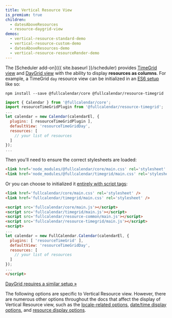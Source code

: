 ```yaml
---
title: Vertical Resource View
is_premium: true
children:
  - datesAboveResources
  - resource-daygrid-view
demos:
  - vertical-resource-standard-demo
  - vertical-resource-custom-demo
  - datesAboveResources-demo
  - vertical-resource-resourceRender-demo
---
```


The [Scheduler add-on]({{ site.baseurl }}/scheduler) provides [TimeGrid view](timegrid-view) and [DayGrid view](daygrid-view) with the ability to display **resources as columns**. For example, a TimeGrid `day` resource view can be initialized in an [ES6 setup](initialize-es6) like so:

```
npm install --save @fullcalendar/core @fullcalendar/resource-timegrid
```

```js
import { Calendar } from '@fullcalendar/core';
import resourceTimeGridPlugin from '@fullcalendar/resource-timegrid';
...
let calendar = new Calendar(calendarEl, {
  plugins: [ resourceTimeGridPlugin ],
  defaultView: 'resourceTimeGridDay',
  resources: [
    // your list of resources
  ]
});
...
```

Then you'll need to ensure the correct stylesheets are loaded:

```html
<link href='node_modules/@fullcalendar/core/main.css' rel='stylesheet' />
<link href='node_modules/@fullcalendar/timegrid/main.css' rel='stylesheet' />
```

Or you can choose to initialized it [entirely with script tags](initialize-globals):

```html
<link href='fullcalendar/core/main.css' rel='stylesheet' />
<link href='fullcalendar/timegrid/main.css' rel='stylesheet' />

<script src='fullcalendar/core/main.js'></script>
<script src='fullcalendar/timegrid/main.js'></script>
<script src='fullcalendar/resource-common/main.js'></script>
<script src='fullcalendar/resource-timegrid/main.js'></script>
<script>
...
let calendar = new FullCalendar.Calendar(calendarEl, {
  plugins: [ 'resourceTimeGrid' ],
  defaultView: 'resourceTimeGridDay',
  resources: [
    // your list of resources
  ]
});
...
</script>
```

[DayGrid requires a similar setup &raquo;](resource-daygrid-view)

The following options are specific to Vertical Resource view. However, there are numerous other options throughout the docs that affect the display of Vertical Resource view, such as the [locale-related options](localization), [date/time display options](date-display), and [resource display options](resource-display).
